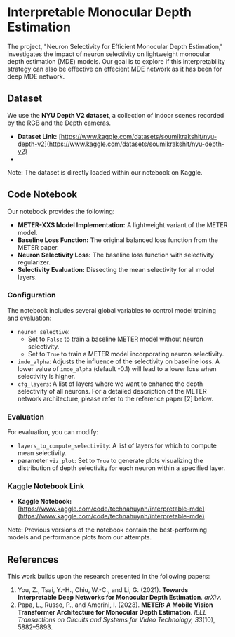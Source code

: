 # Interpretable Monocular Depth Estimation

The project, "Neuron Selectivity for Efficient Monocular Depth Estimation," investigates the impact of neuron selectivity on lightweight monocular depth estimation (MDE) models. Our goal is to explore if this interpretability strategy can also be effective on effecient MDE network as it has been for deep MDE network.

## Dataset

We use the **NYU Depth V2 dataset**, a collection of indoor scenes recorded by the RGB and the Depth cameras.

* **Dataset Link:** [https://www.kaggle.com/datasets/soumikrakshit/nyu-depth-v2](https://www.kaggle.com/datasets/soumikrakshit/nyu-depth-v2)
* 
Note: The dataset is directly loaded within our notebook on Kaggle.

## Code Notebook

Our notebook provides the following:

* **METER-XXS Model Implementation:** A lightweight variant of the METER model.
* **Baseline Loss Function:** The original balanced loss function from the METER paper.
* **Neuron Selectivity Loss:** The baseline loss function with selectivity regularizer.
* **Selectivity Evaluation:** Dissecting the mean selectivity for all model layers.

### Configuration

The notebook includes several global variables to control model training and evaluation:

* `neuron_selective`:
    * Set to `False` to train a baseline METER model without neuron selectivity.
    * Set to `True` to train a METER model incorporating neuron selectivity.
* `imde_alpha`: Adjusts the influence of the selectivity on baseline loss. A lower value of `imde_alpha` (default -0.1) will lead to a lower loss when selectivity is higher.
* `cfg_layers`: A list of layers where we want to enhance the depth selectivity of all neurons. For a detailed description of the METER network architecture, please refer to the reference paper [2] below.

### Evaluation

For evaluation, you can modify:

* `layers_to_compute_selectivity`: A list of layers for which to compute mean selectivity.
* parameter `viz_plot`: Set to `True` to generate plots visualizing the distribution of depth selectivity for each neuron within a specified layer.

### Kaggle Notebook Link

* **Kaggle Notebook:** [https://www.kaggle.com/code/technahuynh/interpretable-mde](https://www.kaggle.com/code/technahuynh/interpretable-mde)
  
Note: Previous versions of the notebook contain the best-performing models and performance plots from our attempts.

## References

This work builds upon the research presented in the following papers:

1.  You, Z., Tsai, Y.-H., Chiu, W.-C., and Li, G. (2021). **Towards Interpretable Deep Networks for Monocular Depth Estimation**. *arXiv*.
2.  Papa, L., Russo, P., and Amerini, I. (2023). **METER: A Mobile Vision Transformer Architecture for Monocular Depth Estimation**. *IEEE Transactions on Circuits and Systems for Video Technology, 33*(10), 5882–5893.
